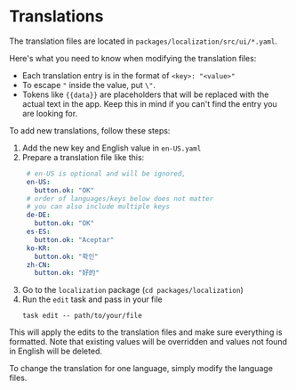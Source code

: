 # Translations

The translation files are located in `packages/localization/src/ui/*.yaml`.

Here's what you need to know when modifying the translation files:
- Each translation entry is in the format of `<key>: "<value>"`
- To escape `"` inside the value, put `\"`.
- Tokens like `{{data}}` are placeholders that will be replaced
  with the actual text in the app. Keep this in mind if you can't find the entry
  you are looking for.

To add new translations, follow these steps:
1. Add the new key and English value in `en-US.yaml`
2. Prepare a translation file like this:
   ```yaml
    # en-US is optional and will be ignored, 
    en-US: 
      button.ok: "OK"
    # order of languages/keys below does not matter
    # you can also include multiple keys
    de-DE:
      button.ok: "OK"
    es-ES:
      button.ok: "Aceptar"
    ko-KR:
      button.ok: "확인"
    zh-CN:
      button.ok: "好的"
    ```
3. Go to the `localization` package (`cd packages/localization`)
4. Run the `edit` task and pass in your file
   ```
   task edit -- path/to/your/file
   ```
  This will apply
  the edits to the translation files and make sure everything is formatted.
  Note that existing values will be overridden and values not found in English
  will be deleted.

To change the translation for one language, simply modify the language files.
